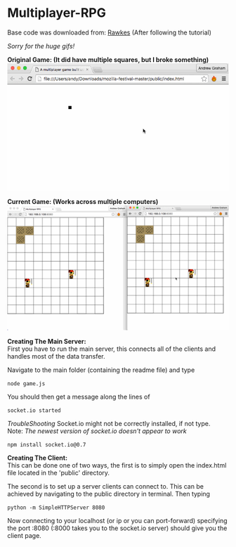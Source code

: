 # Multiplayer-RPG
Base code was downloaded from: [Rawkes](http://rawkes.com/articles/creating-a-real-time-multiplayer-game-with-websockets-and-node.html) (After following the tutorial)

*Sorry for the huge gifs!*

**Original Game: (It did have multiple squares, but I broke something)**
![](/ReadmeStuff/Orig.gif)


**Current Game: (Works across multiple computers)**
![](/ReadmeStuff/Game.gif)

**Creating The Main Server:**     
First you have to run the main server, this connects all of the clients and handles most of the data transfer.

Navigate to the main folder (containing the readme file) and type

    node game.js

You should then get a message along the lines of        

    socket.io started

*TroubleShooting*
Socket.io might not be correctly installed, if not type.      
Note: *The newest version of socket.io doesn't appear to work*

    npm install socket.io@0.7

**Creating The Client:**    
This can be done one of two ways, the first is to simply open the index.html file located in the 'public' directory.

The second is to set up a server clients can connect to. This can be achieved by navigating to the public directory in terminal. Then typing

    python -m SimpleHTTPServer 8080

Now connecting to your localhost (or ip or you can port-forward) specifying the port :8080 (:8000 takes you to the socket.io server) should give you the client page.
